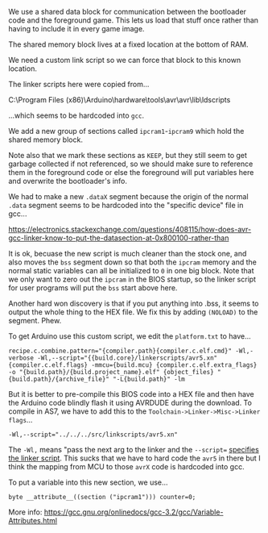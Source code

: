 We use a shared data block for communication between the bootloader code and the foreground game. This lets us load that stuff once rather than having to include it in every game image. 

The shared memory block lives at a fixed location at the bottom of RAM. 

We need a custom link script so we can force that block to this known location.

The linker scripts here were copied from...

C:\Program Files (x86)\Arduino\hardware\tools\avr\avr\lib\ldscripts

...which seems to be hardcoded into `gcc`. 

We add a new group of sections called `ipcram1`-`ipcram9` which hold the shared memory block. 


Note also that we mark these sections as `KEEP`, but they still seem to get garbage collected if not referenced, so we should make sure to reference them in the foreground code or else the foreground will put variables here and overwrite the bootloader's info. 

We had to make a new `.dataX` segment because the origin of the normal `.data` segment seems to be hardcoded into the "specific device" file in gcc...  

https://electronics.stackexchange.com/questions/408115/how-does-avr-gcc-linker-know-to-put-the-datasection-at-0x800100-rather-than

It is ok, becuase the new script is much cleaner than the stock one, and also moves the `bss` segment down so that both the `ipcram` memory and the normal static variables can all be initialized to `0` in one big block. Note that we only want to zero out the `ipcram` in the BIOS startup, so the linker script for user programs will put the `bss` start above here.

Another hard won discovery is that if you put anything into .bss, it seems to output the whole thing to the HEX file. We fix this by adding `(NOLOAD)` to the segment. Phew.     

To get Arduino use this custom script, we edit the `platform.txt` to have...

```
recipe.c.combine.pattern="{compiler.path}{compiler.c.elf.cmd}" -Wl,-verbose -Wl,--script="{{build.core}/linkerscripts/avr5.xn" {compiler.c.elf.flags} -mmcu={build.mcu} {compiler.c.elf.extra_flags} -o "{build.path}/{build.project_name}.elf" {object_files} "{build.path}/{archive_file}" "-L{build.path}" -lm
```

But it is better to pre-compile this BIOS code into a HEX file and then have the Arduino code blindly flash it using AVRDUDE during the download. To compile in AS7, we have to add this to the `Toolchain->Linker->Misc->Linker flags`...

`-Wl,--script="../../../src/linkscripts/avr5.xn"`

The `-Wl,` means "pass the next arg to the linker and the `--script=` [specifies the linker script](ftp://ftp.gnu.org/pub/old-gnu/Manuals/ld-2.9.1/html_chapter/ld_2.html#SEC3). This sucks that we have to hard code the `avr5` in there but I think the mapping from MCU to those `avrX` code is hardcoded into gcc.


To put a variable into this new section, we use...

```
byte __attribute__((section ("ipcram1"))) counter=0;
```

More info:
https://gcc.gnu.org/onlinedocs/gcc-3.2/gcc/Variable-Attributes.html

